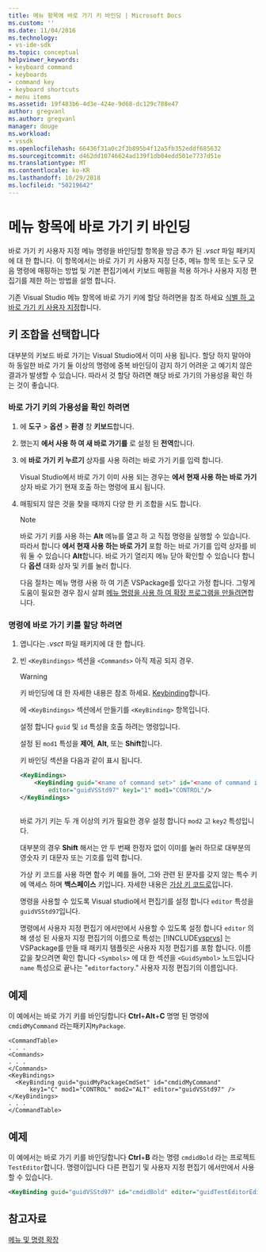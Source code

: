 ```yaml
---
title: 메뉴 항목에 바로 가기 키 바인딩 | Microsoft Docs
ms.custom: ''
ms.date: 11/04/2016
ms.technology:
- vs-ide-sdk
ms.topic: conceptual
helpviewer_keywords:
- keyboard command
- keyboards
- command key
- keyboard shortcuts
- menu items
ms.assetid: 19f483b6-4d3e-424e-9d68-dc129c788e47
author: gregvanl
ms.author: gregvanl
manager: douge
ms.workload:
- vssdk
ms.openlocfilehash: 66436f31a0c2f3b895b4f12a5fb352eddf685632
ms.sourcegitcommit: d462dd10746624ad139f1db04edd501e7737d51e
ms.translationtype: MT
ms.contentlocale: ko-KR
ms.lasthandoff: 10/29/2018
ms.locfileid: "50219642"
---
```

# <a name="bind-keyboard-shortcuts-to-menu-items"></a>메뉴 항목에 바로 가기 키 바인딩
바로 가기 키 사용자 지정 메뉴 명령을 바인딩할 항목을 방금 추가 된 *.vsct* 파일 패키지에 대 한 합니다. 이 항목에서는 바로 가기 키 사용자 지정 단추, 메뉴 항목 또는 도구 모음 명령에 매핑하는 방법 및 기본 편집기에서 키보드 매핑을 적용 하거나 사용자 지정 편집기를 제한 하는 방법을 설명 합니다.  
  
 기존 Visual Studio 메뉴 항목에 바로 가기 키에 할당 하려면을 참조 하세요 [식별 하 고 바로 가기 키 사용자 지정](../ide/identifying-and-customizing-keyboard-shortcuts-in-visual-studio.md)합니다.  
  
## <a name="choose-a-key-combination"></a>키 조합을 선택합니다  
 대부분의 키보드 바로 가기는 Visual Studio에서 이미 사용 됩니다. 할당 하지 말아야 하 동일한 바로 가기 둘 이상의 명령에 중복 바인딩이 감지 하기 어려운 고 예기치 않은 결과가 발생할 수 있습니다. 따라서 것 할당 하려면 해당 바로 가기의 가용성을 확인 하는 것이 좋습니다.  
  
### <a name="to-verify-the-availability-of-a-keyboard-shortcut"></a>바로 가기 키의 가용성을 확인 하려면  
  
1. 에 **도구** > **옵션** > **환경** 창 **키보드**합니다.  
  
2. 했는지 **에서 사용 하 여 새 바로 가기를** 로 설정 된 **전역**합니다.  
  
3. 에 **바로 가기 키 누르기** 상자를 사용 하려는 바로 가기 키를 입력 합니다.  
  
    Visual Studio에서 바로 가기 이미 사용 되는 경우는 **에서 현재 사용 하는 바로 가기** 상자 바로 가기 현재 호출 하는 명령에 표시 됩니다.  
  
4. 매핑되지 않은 것을 찾을 때까지 다양 한 키 조합을 시도 합니다.  
  
   > [!NOTE]
   >  바로 가기 키를 사용 하는 **Alt** 메뉴를 열고 하 고 직접 명령을 실행할 수 있습니다. 따라서 합니다 **에서 현재 사용 하는 바로 가기** 포함 하는 바로 가기를 입력 상자를 비워 둘 수 있습니다 **Alt**합니다. 바로 가기 열리지 메뉴 닫아 확인할 수 있습니다 합니다 **옵션** 대화 상자 및 키를 눌러 합니다.  
  
   다음 절차는 메뉴 명령 사용 하 여 기존 VSPackage를 있다고 가정 합니다. 그렇게 도움이 필요한 경우 잠시 살펴 [메뉴 명령을 사용 하 여 확장 프로그램을 만들려면](../extensibility/creating-an-extension-with-a-menu-command.md)합니다.  
  
### <a name="to-assign-a-keyboard-shortcut-to-a-command"></a>명령에 바로 가기 키를 할당 하려면  
  
1. 엽니다는 *.vsct* 파일 패키지에 대 한 합니다.  
  
2. 빈 `<KeyBindings>` 섹션을 `<Commands>` 아직 제공 되지 경우.  
  
   > [!WARNING]
   >  키 바인딩에 대 한 자세한 내용은 참조 하세요. [Keybinding](../extensibility/keybinding-element.md)합니다.  
  
    에 `<KeyBindings>` 섹션에서 만들기를 `<KeyBinding>` 항목입니다.  
  
    설정 합니다 `guid` 및 `id` 특성을 호출 하려는 명령입니다.  
  
    설정 된 `mod1` 특성을 **제어**, **Alt**, 또는 **Shift**합니다.  
  
    키 바인딩 섹션을 다음과 같이 표시 됩니다.  
  
   ```xml  
   <KeyBindings>  
       <KeyBinding guid="<name of command set>" id="<name of command id>"  
           editor="guidVSStd97" key1="1" mod1="CONTROL"/>  
   </KeyBindings>  
  
   ```  
  
   바로 가기 키는 두 개 이상의 키가 필요한 경우 설정 합니다 `mod2` 고 `key2` 특성입니다.  
  
   대부분의 경우 **Shift** 해서는 안 두 번째 한정자 없이 이미를 눌러 하므로 대부분의 영숫자 키 대문자 또는 기호를 입력 합니다.  
  
   가상 키 코드를 사용 하면 함수 키 예를 들어, 그와 관련 된 문자를 갖지 않는 특수 키에 액세스 하며 **백스페이스** 키입니다. 자세한 내용은 [가상 키 코드로](https://docs.microsoft.com/windows/desktop/inputdev/virtual-key-codes)입니다.  
  
   명령을 사용할 수 있도록 Visual studio에서 편집기를 설정 합니다 `editor` 특성을 `guidVSStd97`입니다.  
  
   명령에서 사용자 지정 편집기 에서만에서 사용할 수 있도록 설정 합니다 `editor` 의해 생성 된 사용자 지정 편집기의 이름으로 특성는 [!INCLUDE[vsprvs](../code-quality/includes/vsprvs_md.md)] 는 VSPackage를 만들 때 패키지 템플릿은 사용자 지정 편집기를 포함 합니다. 이름 값을 찾으려면 확인 합니다 `<Symbols>` 에 대 한 섹션을 `<GuidSymbol>` 노드입니다 `name` 특성으로 끝나는 "`editorfactory`." 사용자 지정 편집기의 이름입니다.  
  
## <a name="example"></a>예제  
 이 예에서는 바로 가기 키를 바인딩합니다 **Ctrl**+**Alt**+**C** 명명 된 명령에 `cmdidMyCommand` 라는패키지`MyPackage`.  
  
```  
<CommandTable>  
. . .  
<Commands>  
. . .  
</Commands>  
<KeyBindings>  
  <KeyBinding guid="guidMyPackageCmdSet" id="cmdidMyCommand"   
      key1="C" mod1="CONTROL" mod2="ALT" editor="guidVSStd97" />  
</KeyBindings>  
. . .  
</CommandTable>  
```  
  
## <a name="example"></a>예제  
 이 예에서는 바로 가기 키를 바인딩합니다 **Ctrl**+**B** 라는 명령 `cmdidBold` 라는 프로젝트 `TestEditor`합니다. 명령이입니다 다른 편집기 및 사용자 지정 편집기 에서만에서 사용할 수 있습니다.  
  
```xml  
<KeyBinding guid="guidVSStd97" id="cmdidBold" editor="guidTestEditorEditorFactory" key1="B" mod1="Control" />  
```  
  
## <a name="see-also"></a>참고자료  
 [메뉴 및 명령 확장](../extensibility/extending-menus-and-commands.md)